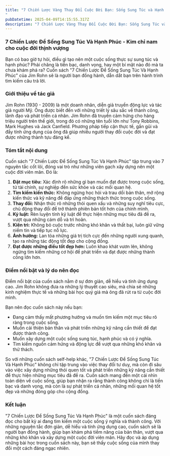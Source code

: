 ```yaml
---
title: "7 Chiến Lược Vàng Thay Đổi Cuộc Đời Bạn: Sống Sung Túc và Hạnh Phúc
"
pubDatetime: 2025-04-09T14:15:55.317Z
description: "7 Chiến Lược Vàng Thay Đổi Cuộc Đời Bạn: Sống Sung Túc và Hạnh Phúc"
---
```


### 7 Chiến Lược Để Sống Sung Túc Và Hạnh Phúc - Kim chỉ nam cho cuộc đời thịnh vượng

Bạn có bao giờ tự hỏi, điều gì tạo nên một cuộc sống thực sự sung túc và hạnh phúc? Phải chăng là tiền bạc, danh vọng, hay một bí mật nào đó mà ta chưa khám phá ra? Cuốn sách "7 Chiến Lược Để Sống Sung Túc Và Hạnh Phúc" của Jim Rohn sẽ là người bạn đồng hành, dẫn dắt bạn trên hành trình tìm kiếm câu trả lời.

### Giới thiệu về tác giả

Jim Rohn (1930 - 2009) là một doanh nhân, diễn giả truyền động lực và tác giả người Mỹ. Ông được biết đến với những triết lý sâu sắc về thành công, lãnh đạo và phát triển cá nhân. Jim Rohn đã truyền cảm hứng cho hàng triệu người trên thế giới, trong đó có những tên tuổi lớn như Tony Robbins, Mark Hughes và Jack Canfield. Phương pháp tiếp cận thực tế, gần gũi và đầy tính ứng dụng của ông đã giúp nhiều người thay đổi cuộc đời và đạt được những thành tựu đáng kể.

### Tóm tắt nội dung

Cuốn sách "7 Chiến Lược Để Sống Sung Túc Và Hạnh Phúc" tập trung vào 7 nguyên tắc cốt lõi, đóng vai trò như những viên gạch xây dựng nên một cuộc đời viên mãn. Đó là:

1.  **Đặt mục tiêu:** Xác định rõ những gì bạn muốn đạt được trong cuộc sống, từ tài chính, sự nghiệp đến sức khỏe và các mối quan hệ.
2.  **Tìm kiếm kiến thức:** Không ngừng học hỏi và trau dồi bản thân, mở rộng kiến thức và kỹ năng để đáp ứng những thách thức trong cuộc sống.
3.  **Thay đổi:** Nhận thức rõ những thói quen xấu và những suy nghĩ tiêu cực, chủ động thay đổi để trở thành phiên bản tốt hơn của chính mình.
4.  **Kỷ luật:** Rèn luyện tính kỷ luật để thực hiện những mục tiêu đã đề ra, vượt qua những cám dỗ và trì hoãn.
5.  **Kiên trì:** Không bỏ cuộc trước những khó khăn và thất bại, luôn giữ vững niềm tin và tiếp tục nỗ lực.
6.  **Ảnh hưởng:** Lan tỏa những giá trị tích cực đến những người xung quanh, tạo ra những tác động tốt đẹp cho cộng đồng.
7.  **Đạt được những điều tốt đẹp hơn:** Luôn khao khát vươn lên, không ngừng tìm kiếm những cơ hội để phát triển và đạt được những thành công lớn hơn.

### Điểm nổi bật và lý do nên đọc

Điểm nổi bật của cuốn sách nằm ở sự đơn giản, dễ hiểu và tính ứng dụng cao. Jim Rohn không đưa ra những lý thuyết cao siêu, mà chia sẻ những kinh nghiệm thực tế và những bài học quý giá mà ông đã rút ra từ cuộc đời mình. 

Bạn nên đọc cuốn sách này nếu bạn:

*   Đang cảm thấy mất phương hướng và muốn tìm kiếm một mục tiêu rõ ràng trong cuộc sống.
*   Muốn cải thiện bản thân và phát triển những kỹ năng cần thiết để đạt được thành công.
*   Muốn xây dựng một cuộc sống sung túc, hạnh phúc và có ý nghĩa.
*   Tìm kiếm nguồn cảm hứng và động lực để vượt qua những khó khăn và thử thách.

So với những cuốn sách self-help khác, "7 Chiến Lược Để Sống Sung Túc Và Hạnh Phúc" không chỉ tập trung vào việc thay đổi tư duy, mà còn đi sâu vào việc xây dựng những thói quen tốt và phát triển những kỹ năng cần thiết để thực hiện những mục tiêu đã đề ra. Cuốn sách mang đến một cái nhìn toàn diện về cuộc sống, giúp bạn nhận ra rằng thành công không chỉ là tiền bạc và danh vọng, mà còn là sự phát triển cá nhân, những mối quan hệ tốt đẹp và những đóng góp cho cộng đồng.

### Kết luận

"7 Chiến Lược Để Sống Sung Túc Và Hạnh Phúc" là một cuốn sách đáng đọc cho bất kỳ ai đang tìm kiếm một cuộc sống ý nghĩa và thành công. Với những nguyên tắc đơn giản, dễ hiểu và tính ứng dụng cao, cuốn sách sẽ là người bạn đồng hành, giúp bạn khám phá tiềm năng của bản thân, vượt qua những khó khăn và xây dựng một cuộc đời viên mãn. Hãy đọc và áp dụng những bài học trong cuốn sách này, bạn sẽ thấy cuộc sống của mình thay đổi một cách đáng ngạc nhiên.
